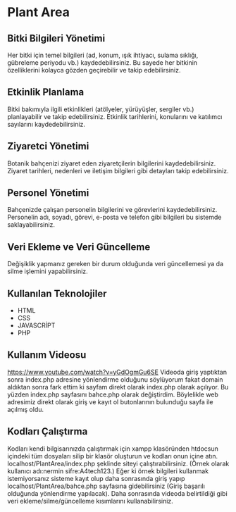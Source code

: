 # **Plant Area**

## Bitki Bilgileri Yönetimi
Her bitki için temel bilgileri (ad, konum, ışık ihtiyacı, sulama sıklığı, gübreleme periyodu vb.) kaydedebilirsiniz. Bu sayede her bitkinin özelliklerini kolayca gözden geçirebilir ve takip edebilirsiniz.
## Etkinlik Planlama
Bitki bakımıyla ilgili etkinlikleri (atölyeler, yürüyüşler, sergiler vb.) planlayabilir ve takip edebilirsiniz. Etkinlik tarihlerini, konularını ve katılımcı sayılarını kaydedebilirsiniz.
## Ziyaretci Yönetimi
Botanik bahçenizi ziyaret eden ziyaretçilerin bilgilerini kaydedebilirsiniz. Ziyaret tarihleri, nedenleri ve iletişim bilgileri gibi detayları takip edebilirsiniz.
## Personel Yönetimi
Bahçenizde çalışan personelin bilgilerini ve görevlerini kaydedebilirsiniz. Personelin adı, soyadı, görevi, e-posta ve telefon gibi bilgileri bu sistemde saklayabilirsiniz.

## Veri Ekleme ve Veri Güncelleme
Değişiklik yapmanız gereken bir durum olduğunda veri güncellemesi ya da silme işlemini yapabilirsiniz.

## Kullanılan Teknolojiler
- HTML
- CSS
- JAVASCRİPT
- PHP

## Kullanım Videosu
https://www.youtube.com/watch?v=yGdOgmGu6SE
Videoda giriş yaptıktan sonra index.php adresine yönlendirme olduğunu söylüyorum fakat domain aldıktan sonra fark ettim ki sayfam direkt olarak index.php olarak açılıyor. Bu yüzden index.php sayfasını bahce.php olarak değiştirdim. Böylelikle web adresimiz direkt olarak giriş ve kayıt ol butonlarının bulunduğu sayfa ile açılmış oldu.
## Kodları Çalıştırma
Kodları kendi bilgisarınızda çalıştırmak için xampp klasöründen htdocsun içindeki tüm dosyaları silip bir klasör oluşturun ve kodları onun içine atın. localhost/PlantArea/index.php şeklinde siteyi çalıştırabilirsiniz. (Örnek olarak kullanıcı adı:nermin sifre:A4tech123.) Eğer ki örnek bilgileri kullanmak istemiyorsanız sisteme kayıt olup daha sonrasında giriş yapıp localhost/PlantArea/bahce.php sayfasına gidebilirsiniz (Giriş başarılı olduğunda yönlendirme yapılacak). Daha sonrasında videoda belirtildiği gibi veri ekleme/silme/güncelleme kısımlarını kullanabilirsiniz.
